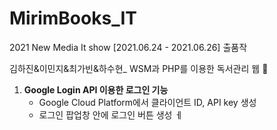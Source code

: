 # MirimBooks_IT 
2021 New Media It show [2021.06.24 - 2021.06.26] 출품작 


김하진&amp;이민지&amp;최가빈&amp;하수현_ WSM과 PHP를 이용한 독서관리 웹 🎨

1. **Google Login API 이용한 로그인 기능**
    - Google Cloud Platform에서 클라이언트 ID, API key 생성
    - 로그인 팝업창 안에 로그인 버튼 생성
ㅔ
